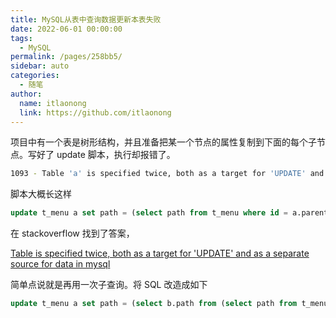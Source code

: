 ```yaml
---
title: MySQL从表中查询数据更新本表失败
date: 2022-06-01 00:00:00
tags:
  - MySQL
permalink: /pages/258bb5/
sidebar: auto
categories:
  - 随笔
author:
  name: itlaonong
  link: https://github.com/itlaonong
---
```


项目中有一个表是树形结构，并且准备把某一个节点的属性复制到下面的每个子节点。写好了 update 脚本，执行却报错了。

```bash
1093 - Table 'a' is specified twice, both as a target for 'UPDATE' and as a separate source for data
```

<!-- more -->

脚本大概长这样

```sql
update t_menu a set path = (select path from t_menu where id = a.parent_id )
```

在 stackoverflow 找到了答案，

[Table is specified twice, both as a target for 'UPDATE' and as a separate source for data in mysql](https://stackoverflow.com/questions/44970574/table-is-specified-twice-both-as-a-target-for-update-and-as-a-separate-source)

简单点说就是再用一次子查询。将 SQL 改造成如下

```sql
update t_menu a set path = (select b.path from (select path from t_menu ) b where b.id = a.parent_id )
```
